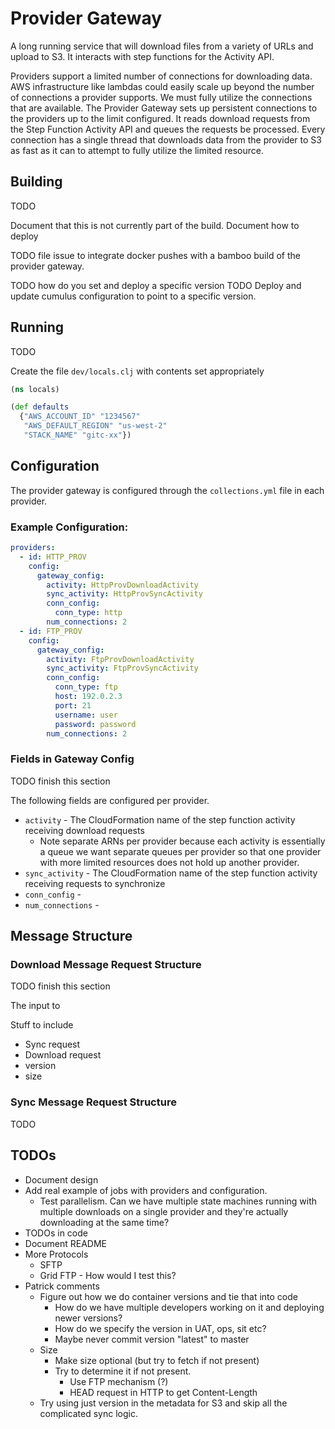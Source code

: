 # Provider Gateway

A long running service that will download files from a variety of URLs and upload to S3. It interacts with step functions for the Activity API.

Providers support a limited number of connections for downloading data. AWS infrastructure like lambdas could easily scale up beyond the number of connections a provider supports. We must fully utilize the connections that are available. The Provider Gateway sets up persistent connections to the providers up to the limit configured. It reads download requests from the Step Function Activity API and queues the requests be processed. Every connection has a single thread that downloads data from the provider to S3 as fast as it can to attempt to fully utilize the limited resource.

## Building

TODO

Document that this is not currently part of the build. Document how to deploy

TODO file issue to integrate docker pushes with a bamboo build of the provider gateway.

TODO how do you set and deploy a specific version
TODO Deploy and update cumulus configuration to point to a specific version.


## Running

TODO

Create the file `dev/locals.clj` with contents set appropriately

```Clojure
(ns locals)

(def defaults
  {"AWS_ACCOUNT_ID" "1234567"
   "AWS_DEFAULT_REGION" "us-west-2"
   "STACK_NAME" "gitc-xx"})
```


## Configuration

The provider gateway is configured through the `collections.yml` file in each provider.

### Example Configuration:

```YAML
providers:
  - id: HTTP_PROV
    config:
      gateway_config:
        activity: HttpProvDownloadActivity
        sync_activity: HttpProvSyncActivity
        conn_config:
          conn_type: http
        num_connections: 2
  - id: FTP_PROV
    config:
      gateway_config:
        activity: FtpProvDownloadActivity
        sync_activity: FtpProvSyncActivity
        conn_config:
          conn_type: ftp
          host: 192.0.2.3
          port: 21
          username: user
          password: password
        num_connections: 2
```

### Fields in Gateway Config

TODO finish this section

The following fields are configured per provider.

* `activity` - The CloudFormation name of the step function activity receiving download requests
  * Note separate ARNs per provider because each activity is essentially a queue we want separate queues per provider so that one provider with more limited resources does not hold up another provider.
* `sync_activity` - The CloudFormation name of the step function activity receiving requests to synchronize
* `conn_config` -
* `num_connections` -

## Message Structure

### Download Message Request Structure

TODO finish this section


The input to

Stuff to include
* Sync request
* Download request
* version
* size

### Sync Message Request Structure

TODO


## TODOs

* Document design
* Add real example of jobs with providers and configuration.
  * Test parallelism. Can we have multiple state machines running with multiple downloads on a single provider and they're actually downloading at the same time?
* TODOs in code
* Document README
* More Protocols
  * SFTP
  * Grid FTP - How would I test this?
* Patrick comments
  * Figure out how we do container versions and tie that into code
    * How do we have multiple developers working on it and deploying newer versions?
    * How do we specify the version in UAT, ops, sit etc?
    * Maybe never commit version "latest" to master
  * Size
    * Make size optional (but try to fetch if not present)
    * Try to determine it if not present.
      * Use FTP mechanism (?)
      * HEAD request in HTTP to get Content-Length
  * Try using just version in the metadata for S3 and skip all the complicated sync logic.
